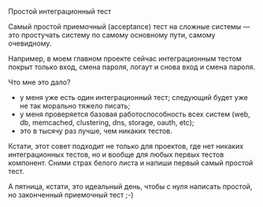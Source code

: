 Простой интеграционный тест

Самый простой приемочный (acceptance) тест на сложные системы — это простучать систему по самому основному пути, самому очевидному.

Например, в моем главном проекте сейчас интеграционным тестом покрыт только вход, смена пароля, логаут и снова вход и смена пароля.

Что мне это дало?

* у меня уже есть один интеграционный тест; следующий будет уже не так морально тяжело писать;
* у меня проверяется базовая работоспособность всех систем (web, db, memcached, clustering, dns, storage, oauth, etc);
* это в тысячу раз лучше, чем никаких тестов.

Кстати, этот совет подходит не только для проектов, где нет никаких интеграционных тестов, но и вообще для любых первых тестов компонент. Сними страх белого листа и напиши первый самый простой тест.

А пятница, кстати, это идеальный день, чтобы с нуля написать простой, но законченный приемочный тест ;-)
